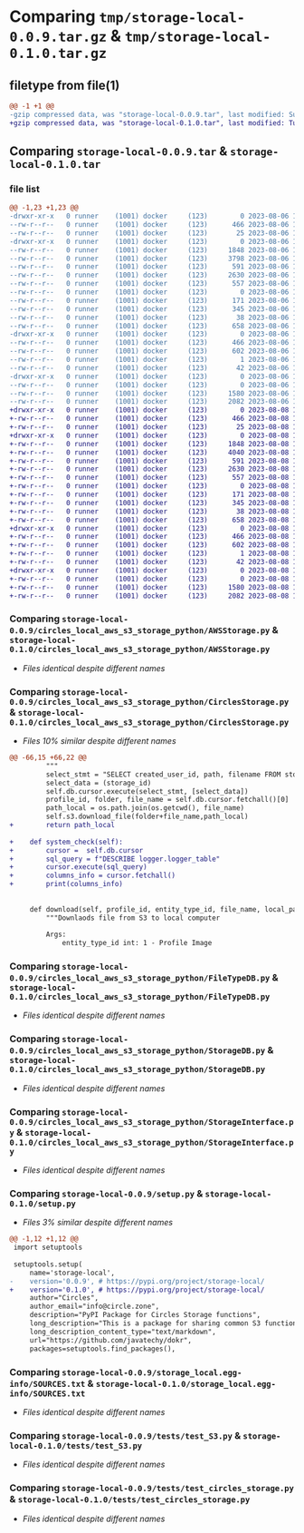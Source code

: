 # Comparing `tmp/storage-local-0.0.9.tar.gz` & `tmp/storage-local-0.1.0.tar.gz`

## filetype from file(1)

```diff
@@ -1 +1 @@
-gzip compressed data, was "storage-local-0.0.9.tar", last modified: Sun Aug  6 17:31:37 2023, max compression
+gzip compressed data, was "storage-local-0.1.0.tar", last modified: Tue Aug  8 10:46:23 2023, max compression
```

## Comparing `storage-local-0.0.9.tar` & `storage-local-0.1.0.tar`

### file list

```diff
@@ -1,23 +1,23 @@
-drwxr-xr-x   0 runner    (1001) docker     (123)        0 2023-08-06 17:31:37.346613 storage-local-0.0.9/
--rw-r--r--   0 runner    (1001) docker     (123)      466 2023-08-06 17:31:37.346613 storage-local-0.0.9/PKG-INFO
--rw-r--r--   0 runner    (1001) docker     (123)       25 2023-08-06 17:31:12.000000 storage-local-0.0.9/README.md
-drwxr-xr-x   0 runner    (1001) docker     (123)        0 2023-08-06 17:31:37.346613 storage-local-0.0.9/circles_local_aws_s3_storage_python/
--rw-r--r--   0 runner    (1001) docker     (123)     1848 2023-08-06 17:31:12.000000 storage-local-0.0.9/circles_local_aws_s3_storage_python/AWSStorage.py
--rw-r--r--   0 runner    (1001) docker     (123)     3798 2023-08-06 17:31:12.000000 storage-local-0.0.9/circles_local_aws_s3_storage_python/CirclesStorage.py
--rw-r--r--   0 runner    (1001) docker     (123)      591 2023-08-06 17:31:12.000000 storage-local-0.0.9/circles_local_aws_s3_storage_python/FileTypeDB.py
--rw-r--r--   0 runner    (1001) docker     (123)     2630 2023-08-06 17:31:12.000000 storage-local-0.0.9/circles_local_aws_s3_storage_python/StorageDB.py
--rw-r--r--   0 runner    (1001) docker     (123)      557 2023-08-06 17:31:12.000000 storage-local-0.0.9/circles_local_aws_s3_storage_python/StorageInterface.py
--rw-r--r--   0 runner    (1001) docker     (123)        0 2023-08-06 17:31:12.000000 storage-local-0.0.9/circles_local_aws_s3_storage_python/__init__.py
--rw-r--r--   0 runner    (1001) docker     (123)      171 2023-08-06 17:31:12.000000 storage-local-0.0.9/circles_local_aws_s3_storage_python/constants.py
--rw-r--r--   0 runner    (1001) docker     (123)      345 2023-08-06 17:31:12.000000 storage-local-0.0.9/pyproject.toml
--rw-r--r--   0 runner    (1001) docker     (123)       38 2023-08-06 17:31:37.346613 storage-local-0.0.9/setup.cfg
--rw-r--r--   0 runner    (1001) docker     (123)      658 2023-08-06 17:31:12.000000 storage-local-0.0.9/setup.py
-drwxr-xr-x   0 runner    (1001) docker     (123)        0 2023-08-06 17:31:37.346613 storage-local-0.0.9/storage_local.egg-info/
--rw-r--r--   0 runner    (1001) docker     (123)      466 2023-08-06 17:31:37.000000 storage-local-0.0.9/storage_local.egg-info/PKG-INFO
--rw-r--r--   0 runner    (1001) docker     (123)      602 2023-08-06 17:31:37.000000 storage-local-0.0.9/storage_local.egg-info/SOURCES.txt
--rw-r--r--   0 runner    (1001) docker     (123)        1 2023-08-06 17:31:37.000000 storage-local-0.0.9/storage_local.egg-info/dependency_links.txt
--rw-r--r--   0 runner    (1001) docker     (123)       42 2023-08-06 17:31:37.000000 storage-local-0.0.9/storage_local.egg-info/top_level.txt
-drwxr-xr-x   0 runner    (1001) docker     (123)        0 2023-08-06 17:31:37.346613 storage-local-0.0.9/tests/
--rw-r--r--   0 runner    (1001) docker     (123)        0 2023-08-06 17:31:12.000000 storage-local-0.0.9/tests/__init__.py
--rw-r--r--   0 runner    (1001) docker     (123)     1580 2023-08-06 17:31:12.000000 storage-local-0.0.9/tests/test_S3.py
--rw-r--r--   0 runner    (1001) docker     (123)     2082 2023-08-06 17:31:12.000000 storage-local-0.0.9/tests/test_circles_storage.py
+drwxr-xr-x   0 runner    (1001) docker     (123)        0 2023-08-08 10:46:23.140908 storage-local-0.1.0/
+-rw-r--r--   0 runner    (1001) docker     (123)      466 2023-08-08 10:46:23.140908 storage-local-0.1.0/PKG-INFO
+-rw-r--r--   0 runner    (1001) docker     (123)       25 2023-08-08 10:46:00.000000 storage-local-0.1.0/README.md
+drwxr-xr-x   0 runner    (1001) docker     (123)        0 2023-08-08 10:46:23.140908 storage-local-0.1.0/circles_local_aws_s3_storage_python/
+-rw-r--r--   0 runner    (1001) docker     (123)     1848 2023-08-08 10:46:00.000000 storage-local-0.1.0/circles_local_aws_s3_storage_python/AWSStorage.py
+-rw-r--r--   0 runner    (1001) docker     (123)     4040 2023-08-08 10:46:00.000000 storage-local-0.1.0/circles_local_aws_s3_storage_python/CirclesStorage.py
+-rw-r--r--   0 runner    (1001) docker     (123)      591 2023-08-08 10:46:00.000000 storage-local-0.1.0/circles_local_aws_s3_storage_python/FileTypeDB.py
+-rw-r--r--   0 runner    (1001) docker     (123)     2630 2023-08-08 10:46:00.000000 storage-local-0.1.0/circles_local_aws_s3_storage_python/StorageDB.py
+-rw-r--r--   0 runner    (1001) docker     (123)      557 2023-08-08 10:46:00.000000 storage-local-0.1.0/circles_local_aws_s3_storage_python/StorageInterface.py
+-rw-r--r--   0 runner    (1001) docker     (123)        0 2023-08-08 10:46:00.000000 storage-local-0.1.0/circles_local_aws_s3_storage_python/__init__.py
+-rw-r--r--   0 runner    (1001) docker     (123)      171 2023-08-08 10:46:00.000000 storage-local-0.1.0/circles_local_aws_s3_storage_python/constants.py
+-rw-r--r--   0 runner    (1001) docker     (123)      345 2023-08-08 10:46:00.000000 storage-local-0.1.0/pyproject.toml
+-rw-r--r--   0 runner    (1001) docker     (123)       38 2023-08-08 10:46:23.140908 storage-local-0.1.0/setup.cfg
+-rw-r--r--   0 runner    (1001) docker     (123)      658 2023-08-08 10:46:00.000000 storage-local-0.1.0/setup.py
+drwxr-xr-x   0 runner    (1001) docker     (123)        0 2023-08-08 10:46:23.140908 storage-local-0.1.0/storage_local.egg-info/
+-rw-r--r--   0 runner    (1001) docker     (123)      466 2023-08-08 10:46:23.000000 storage-local-0.1.0/storage_local.egg-info/PKG-INFO
+-rw-r--r--   0 runner    (1001) docker     (123)      602 2023-08-08 10:46:23.000000 storage-local-0.1.0/storage_local.egg-info/SOURCES.txt
+-rw-r--r--   0 runner    (1001) docker     (123)        1 2023-08-08 10:46:23.000000 storage-local-0.1.0/storage_local.egg-info/dependency_links.txt
+-rw-r--r--   0 runner    (1001) docker     (123)       42 2023-08-08 10:46:23.000000 storage-local-0.1.0/storage_local.egg-info/top_level.txt
+drwxr-xr-x   0 runner    (1001) docker     (123)        0 2023-08-08 10:46:23.140908 storage-local-0.1.0/tests/
+-rw-r--r--   0 runner    (1001) docker     (123)        0 2023-08-08 10:46:00.000000 storage-local-0.1.0/tests/__init__.py
+-rw-r--r--   0 runner    (1001) docker     (123)     1580 2023-08-08 10:46:00.000000 storage-local-0.1.0/tests/test_S3.py
+-rw-r--r--   0 runner    (1001) docker     (123)     2082 2023-08-08 10:46:00.000000 storage-local-0.1.0/tests/test_circles_storage.py
```

### Comparing `storage-local-0.0.9/circles_local_aws_s3_storage_python/AWSStorage.py` & `storage-local-0.1.0/circles_local_aws_s3_storage_python/AWSStorage.py`

 * *Files identical despite different names*

### Comparing `storage-local-0.0.9/circles_local_aws_s3_storage_python/CirclesStorage.py` & `storage-local-0.1.0/circles_local_aws_s3_storage_python/CirclesStorage.py`

 * *Files 10% similar despite different names*

```diff
@@ -66,15 +66,22 @@
         """
         select_stmt = "SELECT created_user_id, path, filename FROM storage.storage_table WHERE id = %s"
         select_data = (storage_id)
         self.db.cursor.execute(select_stmt, [select_data])
         profile_id, folder, file_name = self.db.cursor.fetchall()[0]
         path_local = os.path.join(os.getcwd(), file_name)
         self.s3.download_file(folder+file_name,path_local)
+        return path_local
         
+    def system_check(self):
+        cursor =  self.db.cursor
+        sql_query = f"DESCRIBE logger.logger_table"
+        cursor.execute(sql_query)
+        columns_info = cursor.fetchall()
+        print(columns_info)
 
 
     def download(self, profile_id, entity_type_id, file_name, local_path):
         """Downlaods file from S3 to local computer
 
         Args:
             entity_type_id int: 1 - Profile Image
```

### Comparing `storage-local-0.0.9/circles_local_aws_s3_storage_python/FileTypeDB.py` & `storage-local-0.1.0/circles_local_aws_s3_storage_python/FileTypeDB.py`

 * *Files identical despite different names*

### Comparing `storage-local-0.0.9/circles_local_aws_s3_storage_python/StorageDB.py` & `storage-local-0.1.0/circles_local_aws_s3_storage_python/StorageDB.py`

 * *Files identical despite different names*

### Comparing `storage-local-0.0.9/circles_local_aws_s3_storage_python/StorageInterface.py` & `storage-local-0.1.0/circles_local_aws_s3_storage_python/StorageInterface.py`

 * *Files identical despite different names*

### Comparing `storage-local-0.0.9/setup.py` & `storage-local-0.1.0/setup.py`

 * *Files 3% similar despite different names*

```diff
@@ -1,12 +1,12 @@
 import setuptools
 
 setuptools.setup(
     name='storage-local',
-    version='0.0.9', # https://pypi.org/project/storage-local/
+    version='0.1.0', # https://pypi.org/project/storage-local/
     author="Circles",
     author_email="info@circle.zone",
     description="PyPI Package for Circles Storage functions",
     long_description="This is a package for sharing common S3 function used in different repositories",
     long_description_content_type="text/markdown",
     url="https://github.com/javatechy/dokr",
     packages=setuptools.find_packages(),
```

### Comparing `storage-local-0.0.9/storage_local.egg-info/SOURCES.txt` & `storage-local-0.1.0/storage_local.egg-info/SOURCES.txt`

 * *Files identical despite different names*

### Comparing `storage-local-0.0.9/tests/test_S3.py` & `storage-local-0.1.0/tests/test_S3.py`

 * *Files identical despite different names*

### Comparing `storage-local-0.0.9/tests/test_circles_storage.py` & `storage-local-0.1.0/tests/test_circles_storage.py`

 * *Files identical despite different names*

